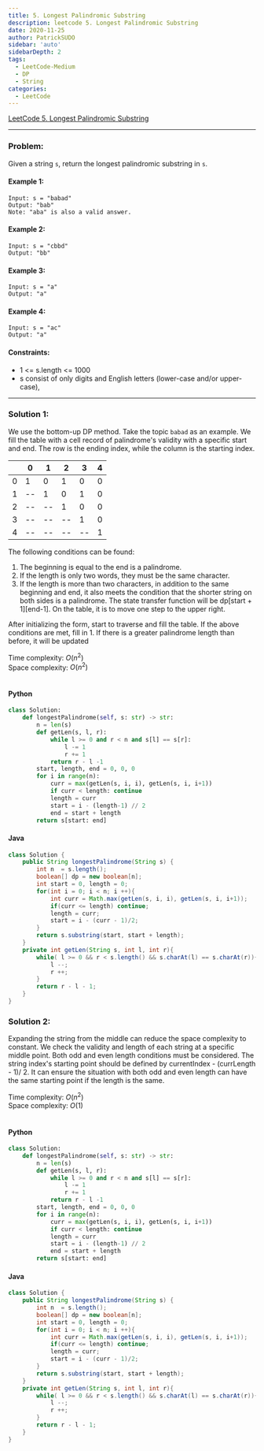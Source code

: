 ```yaml
---
title: 5. Longest Palindromic Substring
description: leetcode 5. Longest Palindromic Substring
date: 2020-11-25
author: PatrickSUDO
sidebar: 'auto'
sidebarDepth: 2
tags: 
  - LeetCode-Medium
  - DP
  - String
categories:
  - LeetCode
---
```

[LeetCode 5. Longest Palindromic Substring](https://leetcode.com/problems/longest-palindromic-substring/)

---
### Problem: <br/>

Given a string `s`, return the longest palindromic substring in `s`.

#### Example 1:

    Input: s = "babad"
    Output: "bab"
    Note: "aba" is also a valid answer.

#### Example 2:

    Input: s = "cbbd"
    Output: "bb"

#### Example 3:

    Input: s = "a"
    Output: "a"

#### Example 4:

    Input: s = "ac"
    Output: "a"

#### Constraints:

- 1 <= s.length <= 1000
- s consist of only digits and English letters (lower-case and/or upper-case),

---
### Solution 1: <br/>

We use the bottom-up DP method. Take the topic `babad` as an example. We fill the table with a cell record of palindrome's validity with a specific start and end.
The row is the ending index, while the column is the starting index.

|    | 0 | 1 | 2 | 3 | 4 |
| -- | -- | -- | -- | -- | -- |
| 0 | 1 | 0 | 1 | 0 | 0 |
| 1 | -- | 1 | 0 | 1 | 0 |
| 2 | -- | -- | 1 | 0 | 0 |
| 3 | -- | -- | -- | 1 | 0 |
| 4 | -- | -- | -- | -- | 1 |


The following conditions can be found:
1. The beginning is equal to the end is a palindrome.
2. If the length is only two words, they must be the same character.
3. If the length is more than two characters, in addition to the same beginning and end, it also meets the condition that the shorter string on both sides is a palindrome. The state transfer function will be dp[start + 1][end-1]. On the table, it is to move one step to the upper right.

After initializing the form, start to traverse and fill the table. If the above conditions are met, fill in 1. If there is a greater palindrome length than before, it will be updated


Time complexity: $O(n^2)$</br>
Space complexity: $O(n^2)$ 
</br>
</br>

#### Python
```python
class Solution:
    def longestPalindrome(self, s: str) -> str:
        n = len(s)
        def getLen(s, l, r):
            while l >= 0 and r < n and s[l] == s[r]:
                l -= 1
                r += 1
            return r - l -1
        start, length, end = 0, 0, 0
        for i in range(n):   
            curr = max(getLen(s, i, i), getLen(s, i, i+1))
            if curr < length: continue
            length = curr
            start = i - (length-1) // 2
            end = start + length
        return s[start: end]
```

#### Java
```java
class Solution {
    public String longestPalindrome(String s) {
        int n  = s.length();
        boolean[] dp = new boolean[n];
        int start = 0, length = 0;
        for(int i = 0; i < n; i ++){
            int curr = Math.max(getLen(s, i, i), getLen(s, i, i+1));
            if(curr <= length) continue;
            length = curr;
            start = i - (curr - 1)/2;
        }
        return s.substring(start, start + length);
    }
    private int getLen(String s, int l, int r){
        while( l >= 0 && r < s.length() && s.charAt(l) == s.charAt(r)){
            l --;
            r ++;
        }
        return r - l - 1;
    }
}
```

### Solution 2: <br/>

Expanding the string from the middle can reduce the space complexity to constant. We check the validity and length of each string at a specific middle point. Both odd and even length conditions must be considered. The string index's starting point should be defined by currentIndex - (currLength - 1)/ 2. It can ensure the situation with both odd and even length can have the same starting point if the length is the same.

Time complexity: $O(n^2)$</br>
Space complexity: $O(1)$ 
</br>
</br>

#### Python
```python
class Solution:
    def longestPalindrome(self, s: str) -> str:
        n = len(s)
        def getLen(s, l, r):
            while l >= 0 and r < n and s[l] == s[r]:
                l -= 1
                r += 1
            return r - l -1
        start, length, end = 0, 0, 0
        for i in range(n):   
            curr = max(getLen(s, i, i), getLen(s, i, i+1))
            if curr < length: continue
            length = curr
            start = i - (length-1) // 2
            end = start + length
        return s[start: end]
```

#### Java
```java
class Solution {
    public String longestPalindrome(String s) {
        int n  = s.length();
        boolean[] dp = new boolean[n];
        int start = 0, length = 0;
        for(int i = 0; i < n; i ++){
            int curr = Math.max(getLen(s, i, i), getLen(s, i, i+1));
            if(curr <= length) continue;
            length = curr;
            start = i - (curr - 1)/2;
        }
        return s.substring(start, start + length);
    }
    private int getLen(String s, int l, int r){
        while( l >= 0 && r < s.length() && s.charAt(l) == s.charAt(r)){
            l --;
            r ++;
        }
        return r - l - 1;
    }
}
```

<Disqus shortname="patricksudo" />